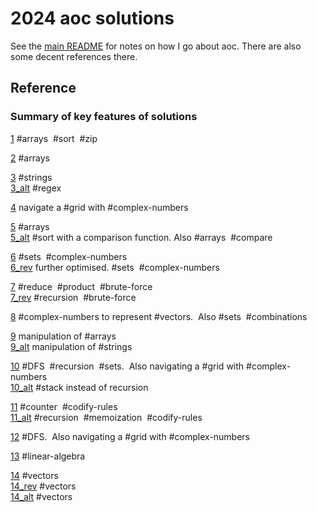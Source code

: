 # 2024 aoc solutions

See the [main README](https://github.com/maread99/aoc) for notes on how I go about aoc. There are also some decent references there.

## Reference

### Summary of key features of solutions

[1](./01.py) #arrays &nbsp;#sort &nbsp;#zip  

[2](./02.py) #arrays  

[3](./03.py) #strings  
[3_alt](./03_alt.py) #regex  

[4](./04.py) navigate a #grid with #complex-numbers  

[5](./05.py) #arrays  
[5_alt](./05_alt.py) #sort with a comparison function. Also #arrays &nbsp;#compare  

[6](./06.py) #sets &nbsp;#complex-numbers  
[6_rev](./06_alt.py) further optimised. #sets &nbsp;#complex-numbers  

[7](./07.py) #reduce &nbsp;#product &nbsp;#brute-force  
[7_rev](./07_rev.py) #recursion &nbsp;#brute-force

[8](./08.py) #complex-numbers to represent #vectors. &nbsp;Also #sets &nbsp;#combinations  

[9](./09.py) manipulation of #arrays  
[9_alt](./09_alt.py) manipulation of #strings  

[10](./10.py) #DFS &nbsp;#recursion &nbsp;#sets. &nbsp;Also navigating a #grid with #complex-numbers  
[10_alt](./10_alt.py) #stack instead of recursion  

[11](./11.py) #counter &nbsp;#codify-rules  
[11_alt](./11_alt.py) #recursion &nbsp;#memoization &nbsp;#codify-rules  

[12](./12.py) #DFS. &nbsp;Also navigating a #grid with #complex-numbers  

[13](./13.py) #linear-algebra  

[14](./14.py) #vectors  
[14_rev](./14_rev.py) #vectors  
[14_alt](./14_alt.py) #vectors  